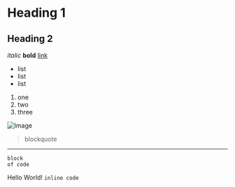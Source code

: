 # Heading 1
## Heading 2
*italic*
**bold**
[link](https://commonmark.org/help/)
* list
* list
* list

1. one
2. two
3. three

![Image](https://k1jackson.github.io/img.png)

> blockquote

---

```
block 
of code
```

Hello World! `inline code`
